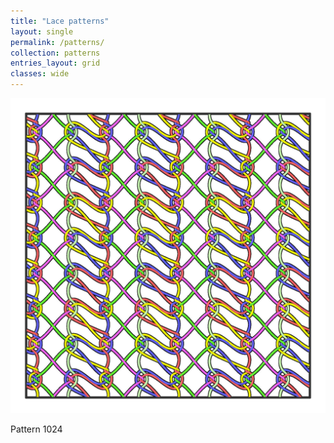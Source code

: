 ```yaml
---
title: "Lace patterns"
layout: single
permalink: /patterns/
collection: patterns
entries_layout: grid
classes: wide
---
```


<div class="patterns-grid">

  [![Pattern 1024](/assets/images/1024_pattern.jpg)](/patterns/1024/)
  <p>Pattern 1024</p>

</div>
